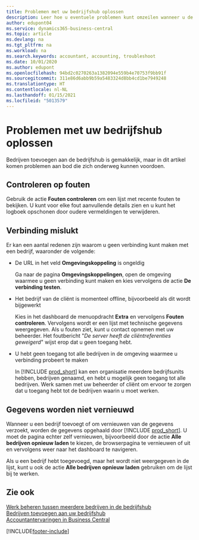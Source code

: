 ```yaml
---
title: Problemen met uw bedrijfshub oplossen
description: Leer hoe u eventuele problemen kunt omzeilen wanneer u de bedrijfshub in Dynamics 365 Business Central gebruikt om werk in meerdere bedrijven te beheren.
author: edupont04
ms.service: dynamics365-business-central
ms.topic: article
ms.devlang: na
ms.tgt_pltfrm: na
ms.workload: na
ms.search.keywords: accountant, accounting, troubleshoot
ms.date: 10/01/2020
ms.author: edupont
ms.openlocfilehash: 94bd2c0270263a1382094e559b4e70753f9bb91f
ms.sourcegitcommit: 311e86d6abb9b59a5483324d8bb4cd1be7949248
ms.translationtype: HT
ms.contentlocale: nl-NL
ms.lasthandoff: 01/15/2021
ms.locfileid: "5013579"
---
```

# <a name="troubleshooting-your-company-hub"></a>Problemen met uw bedrijfshub oplossen

Bedrijven toevoegen aan de bedrijfshub is gemakkelijk, maar in dit artikel komen problemen aan bod die zich onderweg kunnen voordoen.  

## <a name="check-errors"></a>Controleren op fouten

Gebruik de actie **Fouten controleren** om een lijst met recente fouten te bekijken. U kunt voor elke fout aanvullende details zien en u kunt het logboek opschonen door oudere vermeldingen te verwijderen.  

## <a name="connection-failed"></a>Verbinding mislukt

Er kan een aantal redenen zijn waarom u geen verbinding kunt maken met een bedrijf, waaronder de volgende:

- De URL in het veld **Omgevingskoppeling** is ongeldig  

  Ga naar de pagina **Omgevingskoppelingen**, open de omgeving waarmee u geen verbinding kunt maken en kies vervolgens de actie **De verbinding testen**.  
- Het bedrijf van de cliënt is momenteel offline, bijvoorbeeld als dit wordt bijgewerkt

  Kies in het dashboard de menuopdracht **Extra** en vervolgens **Fouten controleren**. Vervolgens wordt er een lijst met technische gegevens weergegeven. Als u fouten ziet, kunt u contact opnemen met uw beheerder. Het foutbericht "*De server heeft de cliëntreferenties geweigerd*" wijst erop dat u geen toegang hebt.  
- U hebt geen toegang tot alle bedrijven in de omgeving waarmee u verbinding probeert te maken

  In [!INCLUDE [prod_short](includes/prod_short.md)] kan een organisatie meerdere bedrijfsunits hebben, bedrijven genaamd, en hebt u mogelijk geen toegang tot alle bedrijven. Werk samen met uw beheerder of cliënt om ervoor te zorgen dat u toegang hebt tot de bedrijven waarin u moet werken.  

## <a name="data-does-not-refresh"></a>Gegevens worden niet vernieuwd

Wanneer u een bedrijf toevoegt of om vernieuwen van de gegevens verzoekt, worden de gegevens opgehaald door [!INCLUDE [prod_short](includes/prod_short.md)]. U moet de pagina echter zelf vernieuwen, bijvoorbeeld door de actie **Alle bedrijven opnieuw laden** te kiezen, de browserpagina te vernieuwen of uit en vervolgens weer naar het dashboard te navigeren.  

Als u een bedrijf hebt toegevoegd, maar het wordt niet weergegeven in de lijst, kunt u ook de actie **Alle bedrijven opnieuw laden** gebruiken om de lijst bij te werken.

## <a name="see-also"></a>Zie ook

[Werk beheren tussen meerdere bedrijven in de bedrijfshub](company-hub.md)  
[Bedrijven toevoegen aan uw bedrijfshub](company-hub-add-company.md)  
[Accountantervaringen in Business Central](finance-accounting.md)  


[!INCLUDE[footer-include](includes/footer-banner.md)]